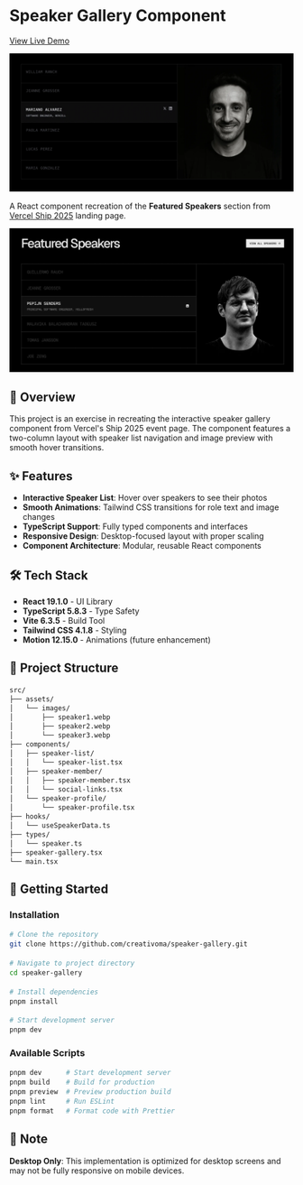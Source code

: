 # Speaker Gallery Component

[View Live Demo](https://speaker-gallery.vercel.app/)

![Speaker Gallery](public/screenshot-app.webp)

A React component recreation of the **Featured Speakers** section from [Vercel Ship 2025](https://vercel.com/ship) landing page.

![Speaker Gallery](public/screenshot-vercel.webp)

## 📖 Overview

This project is an exercise in recreating the interactive speaker gallery component from Vercel's Ship 2025 event page. The component features a two-column layout with speaker list navigation and image preview with smooth hover transitions.

## ✨ Features

- **Interactive Speaker List**: Hover over speakers to see their photos
- **Smooth Animations**: Tailwind CSS transitions for role text and image changes
- **TypeScript Support**: Fully typed components and interfaces
- **Responsive Design**: Desktop-focused layout with proper scaling
- **Component Architecture**: Modular, reusable React components

## 🛠️ Tech Stack

- **React 19.1.0** - UI Library
- **TypeScript 5.8.3** - Type Safety
- **Vite 6.3.5** - Build Tool
- **Tailwind CSS 4.1.8** - Styling
- **Motion 12.15.0** - Animations (future enhancement)

## 📁 Project Structure

```
src/
├── assets/
│   └── images/
│       ├── speaker1.webp
│       ├── speaker2.webp
│       └── speaker3.webp
├── components/
│   ├── speaker-list/
│   │   └── speaker-list.tsx
│   ├── speaker-member/
│   │   ├── speaker-member.tsx
│   │   └── social-links.tsx
│   └── speaker-profile/
│       └── speaker-profile.tsx
├── hooks/
│   └── useSpeakerData.ts
├── types/
│   └── speaker.ts
├── speaker-gallery.tsx
└── main.tsx
```

## 🚀 Getting Started

### Installation

```bash
# Clone the repository
git clone https://github.com/creativoma/speaker-gallery.git

# Navigate to project directory
cd speaker-gallery

# Install dependencies
pnpm install

# Start development server
pnpm dev
```

### Available Scripts

```bash
pnpm dev      # Start development server
pnpm build    # Build for production
pnpm preview  # Preview production build
pnpm lint     # Run ESLint
pnpm format   # Format code with Prettier
```

## 📝 Note

**Desktop Only**: This implementation is optimized for desktop screens and may not be fully responsive on mobile devices.
